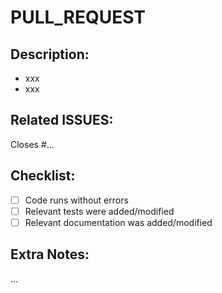 # PULL_REQUEST

<!-- short description of what has changed and why -->
## Description:

- xxx
- xxx

## Related ISSUES:

Closes #...

## Checklist:

- [ ] Code runs without errors
- [ ] Relevant tests were added/modified
- [ ] Relevant documentation was added/modified

## Extra Notes:

...
